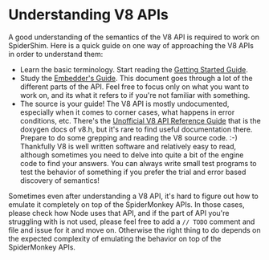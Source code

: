 Understanding V8 APIs
===
A good understanding of the semantics of the V8 API is required to work on SpiderShim.  Here is a quick guide on one way of approaching the V8 APIs in order to understand them:

* Learn the basic terminology.  Start reading the [Getting Started Guide](https://developers.google.com/v8/get_started).
* Study the [Embedder's Guide](https://developers.google.com/v8/embed).  This document goes through a lot of the different parts of the API.  Feel free to focus only on what you want to work on, and its what it refers to if you're not familiar with something.
* The source is your guide!  The V8 API is mostly undocumented, especially when it comes to corner cases, what happens in error conditions, etc.  There's the [Unofficial V8 API Reference Guide](http://v8.paulfryzel.com/docs/master/) that is the doxygen docs of v8.h, but it's rare to find useful documentation there.  Prepare to do some grepping and reading the V8 source code.  :-)  Thankfully V8 is well written software and relatively easy to read, although sometimes you need to delve into quite a bit of the engine code to find your answers.  You can always write small test programs to test the behavior of something if you prefer the trial and error based discovery of semantics!

Sometimes even after understanding a V8 API, it's hard to figure out how to emulate it completely on top of the SpiderMonkey APIs.  In those cases, please check how Node uses that API, and if the part of API you're struggling with is not used, please feel free to add a `// TODO` comment and file and issue for it and move on.  Otherwise the right thing to do depends on the expected complexity of emulating the behavior on top of the SpiderMonkey APIs.
